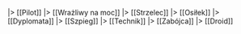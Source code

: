 |> [[Pilot]]
|> [[Wrażliwy na moc]]
|> [[Strzelec]]
|> [[Osiłek]]
|> [[Dyplomata]]
|> [[Szpieg]]
|> [[Technik]]
|> [[Zabójca]]
|> [[Droid]]
